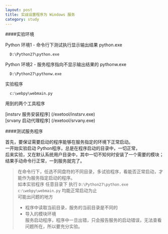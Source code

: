 ```yaml
---
layout: post
title: 实战设置程序为 Windows 服务
category: study
---
```



####实验环境

  Python 环境1 - 命令行下测试执行显示输出结果 python.exe
  
      D:\Python27\python.exe

  Python 环境2 - 服务程序指向不显示输出结果的 pythonw.exe
  
      D:\Python27\pythonw.exe

  实验程序
      
      c:\webpy\webmain.py

  用到的两个工具程序
  
  [instsrv 服务安装程序] (/exetool/instsrv.exe)   
  [srvany 启动代理程序] (/exetool/srvany.exe)   
  


####测试服务程序

首先，要保证需要启动的程序能够在服务指定的环境下正常启动。  
一开始实验启动 Python程序，总是在程序启动的目录中，一切正常，  
后来实验，又在默认系统用户目录中，其中一切不知何时安装了一个需要的模块；
结果手动命令行正常，一到服务就完了。

> 在命令行下，任选不同盘符的不同目录，多试验程序，看能否正常启动，才能作为服务指定启动的程序。  
> 如本实验程序 任意目录下 执行 `D:\Python27\python.exe c:\webpy\webmain.py`  均能正常启动为止  
> 可能出问题的地方  
> * 程序中读取当前目录，服务的当前目录是不同的  
> * 导入的模块环境  
> 服务启动程序，程序中一旦出错，只会报告服务的启动错误，无法查看问题所在，所以要充分实验。





